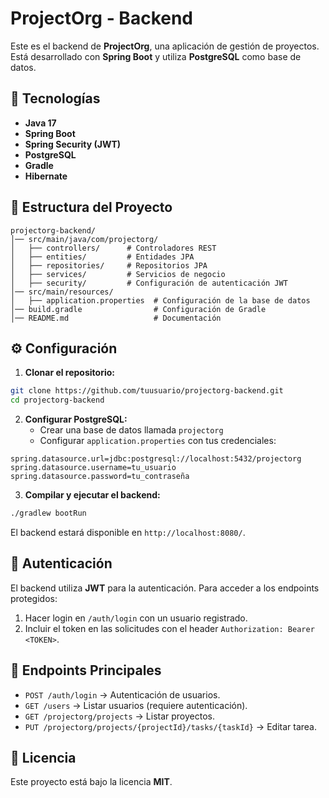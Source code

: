 # ProjectOrg - Backend

Este es el backend de **ProjectOrg**, una aplicación de gestión de proyectos. Está desarrollado con **Spring Boot** y utiliza **PostgreSQL** como base de datos.

## 🚀 Tecnologías
- **Java 17**
- **Spring Boot**
- **Spring Security (JWT)**
- **PostgreSQL**
- **Gradle**
- **Hibernate**

## 📂 Estructura del Proyecto
```
projectorg-backend/
│── src/main/java/com/projectorg/
│   ├── controllers/      # Controladores REST
│   ├── entities/         # Entidades JPA
│   ├── repositories/     # Repositorios JPA
│   ├── services/         # Servicios de negocio
│   ├── security/         # Configuración de autenticación JWT
│── src/main/resources/
│   ├── application.properties  # Configuración de la base de datos
│── build.gradle                # Configuración de Gradle
│── README.md                   # Documentación
```

## ⚙️ Configuración

1. **Clonar el repositorio:**
```sh
git clone https://github.com/tuusuario/projectorg-backend.git
cd projectorg-backend
```

2. **Configurar PostgreSQL:**
    - Crear una base de datos llamada `projectorg`
    - Configurar `application.properties` con tus credenciales:

```properties
spring.datasource.url=jdbc:postgresql://localhost:5432/projectorg
spring.datasource.username=tu_usuario
spring.datasource.password=tu_contraseña
```

3. **Compilar y ejecutar el backend:**
```sh
./gradlew bootRun
```

El backend estará disponible en `http://localhost:8080/`.

## 🔑 Autenticación
El backend utiliza **JWT** para la autenticación. Para acceder a los endpoints protegidos:
1. Hacer login en `/auth/login` con un usuario registrado.
2. Incluir el token en las solicitudes con el header `Authorization: Bearer <TOKEN>`.

## 📌 Endpoints Principales
- `POST /auth/login` → Autenticación de usuarios.
- `GET /users` → Listar usuarios (requiere autenticación).
- `GET /projectorg/projects` → Listar proyectos.
- `PUT /projectorg/projects/{projectId}/tasks/{taskId}` → Editar tarea.

## 📜 Licencia
Este proyecto está bajo la licencia **MIT**.

